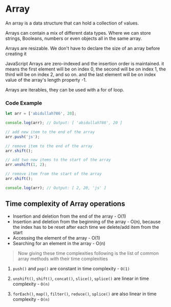# Array

An array is a data structure that can hold a collection of values.

Arrays can contain a mix of different data types. Where we can store strings, Booleans, numbers or even objects all in the same array.

Arrays are resizable. We don't have to declare the size of an array before creating it

JavaScript Arrays are zero-indexed and the insertion order is maintained. it means the first element will be on index 0, the second will be on index 1, the third will be on index 2, and so on. and the last element will be on index value of the array's length property -1.

Arrays are iterables, they can be used with a for of loop.

### Code Example
```javascript
let arr = ['abidullah786', 20];

console.log(arr); // Output: [ 'abidullah786', 20 ]

// add new item to the end of the array
arr.push('js');

// remove item to the end of the array
arr.shift();

// add two new items to the start of the array
arr.unshift(1, 2);

// remove item from the start of the array
arr.shift();

console.log(arr); // Output: [ 2, 20, 'js' ]
```

## Time complexity of Array operations

- Insertion and deletion from the end of the array - O(1)
- Insertion and deletion from the beginning of the array - O(n), because the index has to be reset after each time we delete/add item from the start
- Accessing the element of the array - O(1)
- Searching for an element in the array - O(n)

> Now giving these time complexities following is the list of common array methods with their time complexities

1. `push()` and `pop()` are constant in time complexity - `O(1)`

2. `unshift()`, `shift()`, `concat()`, `slice()`, `splice()` are linear in time complexity - `O(n)`

2. `forEach()`, `map()`, `filter()`, `reduce()`, `splice()` are also linear in time complexity - `O(n)`
